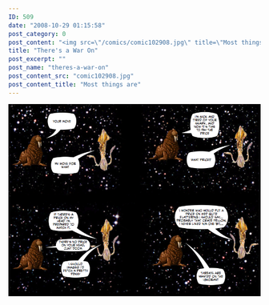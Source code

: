 ```yaml
---
ID: 509
date: "2008-10-29 01:15:58"
post_category: 0
post_content: "<img src=\"/comics/comic102908.jpg\" title=\"Most things are\" />"
title: "There's a War On"
post_excerpt: ""
post_name: "theres-a-war-on"
post_content_src: "comic102908.jpg"
post_content_title: "Most things are"
---
```



[![Most things are](/comics-hi-res/comic102908.jpg)](/comics-hi-res/comic102908.jpg "Most things are")
